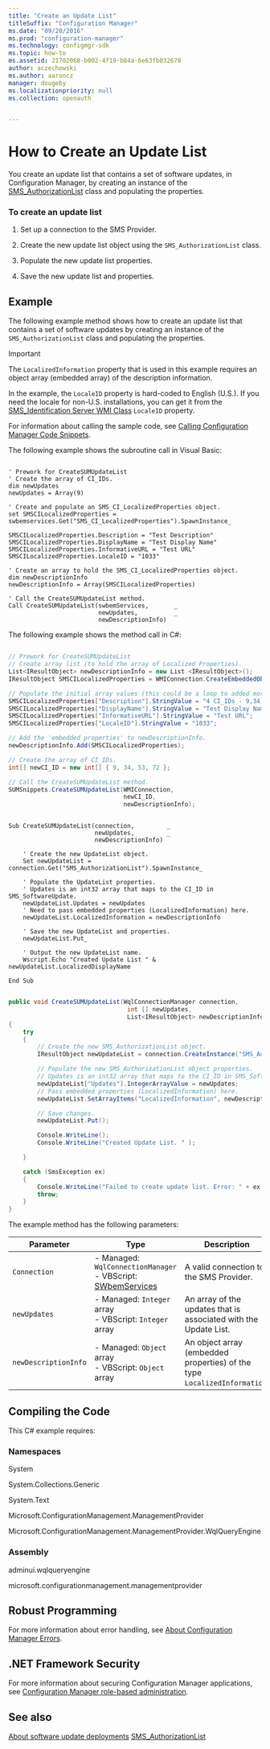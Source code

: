 ```yaml
---
title: "Create an Update List"
titleSuffix: "Configuration Manager"
ms.date: "09/20/2016"
ms.prod: "configuration-manager"
ms.technology: configmgr-sdk
ms.topic: how-to
ms.assetid: 21702068-b002-4f19-b84a-6e63fb032678
author: aczechowski
ms.author: aaroncz
manager: dougeby
ms.localizationpriority: null
ms.collection: openauth


---
```

# How to Create an Update List
You create an update list that contains a set of software updates, in Configuration Manager, by creating an instance of the [SMS_AuthorizationList](../../develop/reference/sum/sms_authorizationlist-server-wmi-class.md) class and populating the properties.  

### To create an update list  

1.  Set up a connection to the SMS Provider.  

2.  Create the new update list object using the `SMS_AuthorizationList` class.  

3.  Populate the new update list properties.  

4.  Save the new update list and properties.  

## Example  
 The following example method shows how to create an update list that contains a set of software updates by creating an instance of the `SMS_AuthorizationList` class and populating the properties.  

> [!IMPORTANT]
>  The `LocalizedInformation` property that is used in this example requires an object array (embedded array) of the description information.  

 In the example, the `LocaleID` property is hard-coded to English (U.S.). If you need the locale for non-U.S. installations, you can get it from the [SMS_Identification Server WMI Class](../../develop/reference/core/servers/configure/sms_identification-server-wmi-class.md) `LocaleID` property.  

 For information about calling the sample code, see [Calling Configuration Manager Code Snippets](../../develop/core/understand/calling-code-snippets.md).  

 The following example shows the subroutine call in Visual Basic:  

```vbscript

' Prework for CreateSUMUpdateList  
' Create the array of CI_IDs.  
dim newUpdates   
newUpdates = Array(9)  

' Create and populate an SMS_CI_LocalizedProperties object.  
set SMSCILocalizedProperties = swbemservices.Get("SMS_CI_LocalizedProperties").SpawnInstance_  

SMSCILocalizedProperties.Description = "Test Description"  
SMSCILocalizedProperties.DisplayName = "Test Display Name"  
SMSCILocalizedProperties.InformativeURL = "Test URL"  
SMSCILocalizedProperties.LocaleID = "1033"  

' Create an array to hold the SMS_CI_LocalizedProperties object.  
dim newDescriptionInfo  
newDescriptionInfo = Array(SMSCILocalizedProperties)  

' Call the CreateSUMUpdateList method.  
Call CreateSUMUpdateList(swbemServices,       _  
                         newUpdates,          _  
                         newDescriptionInfo)  
```  

 The following example shows the method call in C#:  

```csharp

// Prework for CreateSUMUpdateList  
// Create array list (to hold the array of Localized Properties).  
List<IResultObject> newDescriptionInfo = new List <IResultObject>();    
IResultObject SMSCILocalizedProperties = WMIConnection.CreateEmbeddedObjectInstance("SMS_CI_LocalizedProperties");  

// Populate the initial array values (this could be a loop to added more localized info).  
SMSCILocalizedProperties["Description"].StringValue = "4 CI_IDs - 9,34,53,72 ";  
SMSCILocalizedProperties["DisplayName"].StringValue = "Test Display Name";   
SMSCILocalizedProperties["InformativeURL"].StringValue = "Test URL";  
SMSCILocalizedProperties["LocaleID"].StringValue = "1033";  

// Add the 'embedded properties' to newDescriptionInfo.  
newDescriptionInfo.Add(SMSCILocalizedProperties);  

// Create the array of CI_IDs.  
int[] newCI_ID = new int[] { 9, 34, 53, 72 };  

// Call the CreateSUMUpdateList method.  
SUMSnippets.CreateSUMUpdateList(WMIConnection,  
                                newCI_ID,  
                                newDescriptionInfo);  

```  

```vbscript  

Sub CreateSUMUpdateList(connection,         _  
                        newUpdates,         _  
                        newDescriptionInfo)                                  

    ' Create the new UpdateList object.   
    Set newUpdateList = connection.Get("SMS_AuthorizationList").SpawnInstance_  

    ' Populate the UpdateList properties.  
    ' Updates is an int32 array that maps to the CI_ID in SMS_SoftwareUpdate.  
    newUpdateList.Updates = newUpdates  
    ' Need to pass embedded properties (LocalizedInformation) here.   
    newUpdateList.LocalizedInformation = newDescriptionInfo  

    ' Save the new UpdateList and properties.  
    newUpdateList.Put_   

    ' Output the new UpdateList name.  
    Wscript.Echo "Created Update List " & newUpdateList.LocalizedDisplayName                    

End Sub  
```  

```csharp  

public void CreateSUMUpdateList(WqlConnectionManager connection,                                   
                                 int [] newUpdates,  
                                 List<IResultObject> newDescriptionInfo)  
{  
    try  
    {  
        // Create the new SMS_AuthorizationList object.  
        IResultObject newUpdateList = connection.CreateInstance("SMS_AuthorizationList");  

        // Populate the new SMS_AuthorizationList object properties.  
        // Updates is an int32 array that maps to the CI_ID in SMS_SoftwareUpdate.  
        newUpdateList["Updates"].IntegerArrayValue = newUpdates;  
        // Pass embedded properties (LocalizedInformation) here.  
        newUpdateList.SetArrayItems("LocalizedInformation", newDescriptionInfo);  

        // Save changes.  
        newUpdateList.Put();  

        Console.WriteLine();  
        Console.WriteLine("Created Update List. " );  

    }  

    catch (SmsException ex)  
    {  
        Console.WriteLine("Failed to create update list. Error: " + ex.Message);  
        throw;  
    }  
}  

```  

 The example method has the following parameters:  

|Parameter|Type|Description|
|---------|----|-----------|
|`Connection`|-   Managed: `WqlConnectionManager`<br />-   VBScript: [SWbemServices](/windows/win32/wmisdk/swbemservices)|A valid connection to the SMS Provider.|  
|`newUpdates`|-   Managed: `Integer` array<br />-   VBScript: `Integer` array|An array of the updates that is associated with the Update List.|  
|`newDescriptionInfo`|-   Managed: `Object` array<br />-   VBScript: `Object` array|An object array (embedded properties) of the type `LocalizedInformation`.|  

## Compiling the Code  
 This C# example requires:  

### Namespaces  
 System  

 System.Collections.Generic  

 System.Text  

 Microsoft.ConfigurationManagement.ManagementProvider  

 Microsoft.ConfigurationManagement.ManagementProvider.WqlQueryEngine  

### Assembly  
 adminui.wqlqueryengine  

 microsoft.configurationmanagement.managementprovider  

## Robust Programming  
 For more information about error handling, see [About Configuration Manager Errors](../../develop/core/understand/about-configuration-manager-errors.md).  

## .NET Framework Security  
 For more information about securing Configuration Manager applications, see [Configuration Manager role-based administration](../../develop/core/servers/configure/role-based-administration.md).  

## See also

[About software update deployments](about-software-updates-deployments.md)
[SMS_AuthorizationList](../../develop/reference/sum/sms_authorizationlist-server-wmi-class.md)
